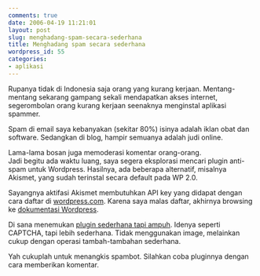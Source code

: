 ```yaml
---
comments: true
date: 2006-04-19 11:21:01
layout: post
slug: menghadang-spam-secara-sederhana
title: Menghadang spam secara sederhana
wordpress_id: 55
categories:
- aplikasi
---
```


Rupanya tidak di Indonesia saja orang yang kurang kerjaan. Mentang-mentang sekarang gampang sekali mendapatkan akses internet, segerombolan orang kurang kerjaan seenaknya menginstal aplikasi spammer.   
  
Spam di email saya kebanyakan (sekitar 80%) isinya adalah iklan obat dan software. Sedangkan di blog, hampir semuanya adalah judi online.   
  
Lama-lama bosan juga memoderasi komentar orang-orang.   
Jadi begitu ada waktu luang, saya segera eksplorasi mencari plugin anti-spam untuk Wordpress. Hasilnya, ada beberapa alternatif, misalnya Akismet, yang sudah terinstal secara default pada WP 2.0.   
  
Sayangnya aktifasi Akismet membutuhkan API key yang didapat dengan cara daftar di [wordpress.com](http://www.wordpress.com). Karena saya malas daftar, akhirnya browsing ke [dokumentasi Wordpress](http://codex.wordpress.org).   
  
Di sana menemukan [plugin sederhana tapi ampuh](http://www.herod.net/dypm/). Idenya seperti CAPTCHA, tapi lebih sederhana. Tidak menggunakan image, melainkan cukup dengan operasi tambah-tambahan sederhana.   
  
Yah cukuplah untuk menangkis spambot. Silahkan coba pluginnya dengan cara memberikan komentar.   


